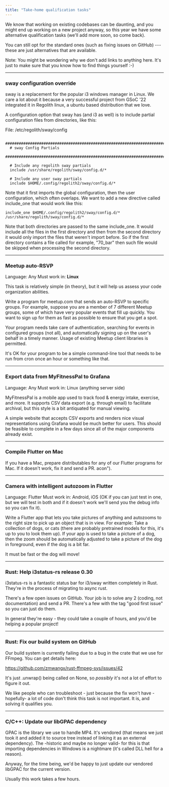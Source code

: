 ```yaml
---
title: "Take-home qualification tasks"
---
```


We know that working on existing codebases can be daunting, and you
might end up working on a new project anyway, so this year we have some
alternative qualification tasks (we'll add more soon, so come back).

You can still opt for the standard ones (such as fixing issues on
GitHub) --- these are just alternatives that are available.

Note: You might be wondering why we don't add links to anything here. It's just to make sure that you know how to find things yourself :-)

---

### sway configuration override

sway is a replacement for the popular i3 windows manager in Linux. We care a lot about it because a very successful project from GSoC '22 integrated it in Regolith linux, a ubuntu based distribution that we love.

A configuration option that sway has (and i3 as well) is to include partial configuration files from directories, like this:

File: /etc/regolith/sway/config
```
 ###############################################################################
  # sway Config Partials
  ###############################################################################

  # Include any regolith sway partials
  include /usr/share/regolith/sway/config.d/*

  # Include any user sway partials
  include $HOME/.config/regolith2/sway/config.d/*
```

Note that it first imports the global configuration, then the user configuration, which often overlaps.
We want to add a new directive called include_one that would work like this:
```
include_one $HOME/.config/regolith2/sway/config.d/* /usr/share/regolith/sway/config.d/*
```

Note that both directories are passed to the same include_one. It would include all the files in the first directory and then from the second directory it would only import the files that weren't import before. So if the first directory contains a file called for example, "70_bar" then such file would be skipped when processing the second directory.

---

### Meetup auto-RSVP

Language: Any Must work in: **Linux**

This task is relatively simple (in theory), but it will help us assess
your code organization abilities.

Write a program for meetup.com that sends an auto-RSVP to specific
groups. For example, suppose you are a member of 7 different Meetup
groups, some of which have very popular events that fill up quickly. You
want to sign up for them as fast as possible to ensure that you get a
spot.

Your program needs take care of authentication, searching for events in
configured groups (not all), and automatically signing up on the user's
behalf in a timely manner. Usage of existing Meetup client libraries is
permitted.

It's OK for your program to be a simple command-line tool that needs to
be run from cron once an hour or something like that.

---
### Export data from MyFitnessPal to Grafana

Language: Any Must work in: Linux (anything server side)

MyFitnessPal is a mobile app used to track food & energy intake,
exercise, and more. It supports CSV data export (e.g. through email) to
facilitate archival, but this style is a bit antiquated for manual
viewing.

A simple website that accepts CSV exports and renders nice visual
representations using Grafana would be much better for users. This
should be feasible to complete in a few days since all of the major
components already exist.

---
### Compile Flutter on Mac

If you have a Mac, prepare distributables for any of our Flutter programs for Mac. 
If it doesn't work, fix it and send a PR.
acon").

---
### Camera with intelligent autozoom in Flutter

Language: Flutter Must work in: Android, iOS (OK if you can just
test in one, but we will test in both and if it doesn't work we'll
send you the debug info so you can fix it).

Write a Flutter app that lets you take pictures of anything and
autozooms to the right size to pick up an object that is in view. For
example: Take a collection of dogs, or cats (there are probably
pretrained models for this, it's up to you to look them up). If your
app is used to take a picture of a dog, then the zoom should be
automatically adjusted to take a picture of the dog in foreground, even
if the dog is a bit far.

It must be fast or the dog will move!

---

### Rust: Help i3status-rs release 0.30

i3status-rs is a fantastic status bar for i3/sway written completely in Rust. They're in the process of migrating to async rust. 

There's a few open issues on GitHub. Your job is to solve any 2 (coding, not documentation) and send a PR. There's a few with the tag "good first issue" so you can just do them. 

In general they're easy - they could take a couple of hours, and you'd be helping a popular project!

---

### Rust: Fix our build system on GitHub

Our build system is currently failing due to a bug in the crate that we use for FFmpeg. You can get details here:

https://github.com/zmwangx/rust-ffmpeg-sys/issues/42

It's just .unwrap() being called on None, so _possibly_ it's not a lot of effort to figure it out.

We like people who can troubleshoot - just because the fix won't have -hopefully- a lot of code don't think this task is not important. It is, and solving it qualifies you.

----
### C/C++: Update our libGPAC dependency

GPAC is the library we use to handle MP4. It's vendored (that means we just took it and added it to source tree instead of linking it as an external dependency). The -historic and maybe no longer valid- for this is that importing dependencies in Windows is a nightmare (it's called DLL hell for a reason). 

Anyway, for the time being, we'd be happy to just update our vendored libGPAC for the current version. 

Usually this work takes a few hours.









